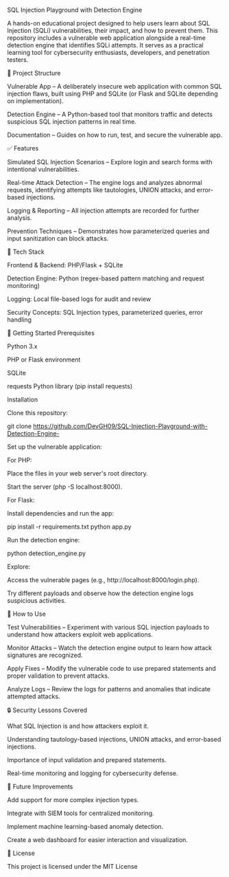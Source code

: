 SQL Injection Playground with Detection Engine

A hands-on educational project designed to help users learn about SQL Injection (SQLi) vulnerabilities, their impact, and how to prevent them. This repository includes a vulnerable web application alongside a real-time detection engine that identifies SQLi attempts. It serves as a practical learning tool for cybersecurity enthusiasts, developers, and penetration testers.

📂 Project Structure

Vulnerable App – A deliberately insecure web application with common SQL injection flaws, built using PHP and SQLite (or Flask and SQLite depending on implementation).

Detection Engine – A Python-based tool that monitors traffic and detects suspicious SQL injection patterns in real time.

Documentation – Guides on how to run, test, and secure the vulnerable app.

✅ Features

Simulated SQL Injection Scenarios – Explore login and search forms with intentional vulnerabilities.

Real-time Attack Detection – The engine logs and analyzes abnormal requests, identifying attempts like tautologies, UNION attacks, and error-based injections.

Logging & Reporting – All injection attempts are recorded for further analysis.

Prevention Techniques – Demonstrates how parameterized queries and input sanitization can block attacks.

📌 Tech Stack

Frontend & Backend: PHP/Flask + SQLite

Detection Engine: Python (regex-based pattern matching and request monitoring)

Logging: Local file-based logs for audit and review

Security Concepts: SQL Injection types, parameterized queries, error handling

🚀 Getting Started
Prerequisites

Python 3.x

PHP or Flask environment

SQLite

requests Python library (pip install requests)

Installation

Clone this repository:

git clone https://github.com/DevGH09/SQL-Injection-Playground-with-Detection-Engine-


Set up the vulnerable application:

For PHP:

Place the files in your web server's root directory.

Start the server (php -S localhost:8000).

For Flask:

Install dependencies and run the app:

pip install -r requirements.txt
python app.py


Run the detection engine:

python detection_engine.py


Explore:

Access the vulnerable pages (e.g., http://localhost:8000/login.php).

Try different payloads and observe how the detection engine logs suspicious activities.

📖 How to Use

Test Vulnerabilities – Experiment with various SQL injection payloads to understand how attackers exploit web applications.

Monitor Attacks – Watch the detection engine output to learn how attack signatures are recognized.

Apply Fixes – Modify the vulnerable code to use prepared statements and proper validation to prevent attacks.

Analyze Logs – Review the logs for patterns and anomalies that indicate attempted attacks.

🔒 Security Lessons Covered

What SQL Injection is and how attackers exploit it.

Understanding tautology-based injections, UNION attacks, and error-based injections.

Importance of input validation and prepared statements.

Real-time monitoring and logging for cybersecurity defense.

📂 Future Improvements

Add support for more complex injection types.

Integrate with SIEM tools for centralized monitoring.

Implement machine learning-based anomaly detection.

Create a web dashboard for easier interaction and visualization.

📄 License

This project is licensed under the MIT License
